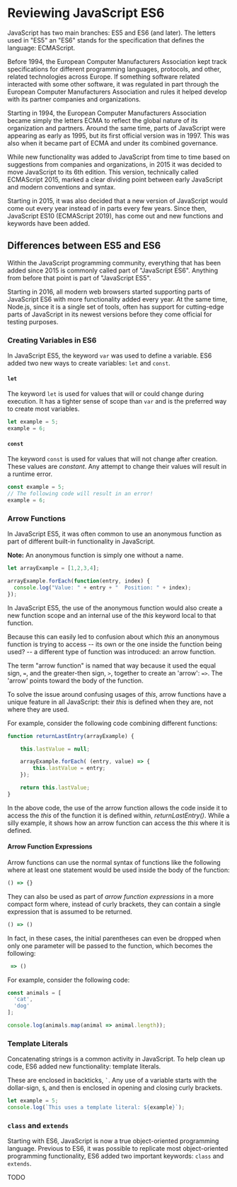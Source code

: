 # Reviewing JavaScript ES6

JavaScript has two main branches: ES5 and ES6 (and later). The letters used in "ES5" an "ES6" stands for the specification that defines the language: ECMAScript.

Before 1994, the European Computer Manufacturers Association kept track specifications for different programming languages, protocols, and other, related technologies across Europe. If something software related interacted with some other software, it was regulated in part through the European Computer Manufacturers Association and rules it helped develop with its partner companies and organizations.

Starting in 1994, the European Computer Manufacturers Association became simply the letters ECMA to reflect the global nature of its organization and partners. Around the same time, parts of JavaScript were appearing as early as 1995, but its first official version was in 1997. This was also when it became part of ECMA and under its combined governance.

While new functionality was added to JavaScript from time to time based on suggestions from companies and organizations, in 2015 it was decided to move JavaScript to its 6th edition. This version, technically called ECMAScript 2015, marked a clear dividing point between early JavaScript and modern conventions and syntax.

Starting in 2015, it was also decided that a new version of JavaScript would come out every year instead of in parts every few years. Since then, JavaScript ES10 (ECMAScript 2019), has come out and new functions and keywords have been added.

## Differences between ES5 and ES6

Within the JavaScript programming community, everything that has been added since 2015 is commonly called part of "JavaScript ES6". Anything from before that point is part of "JavaScript ES5".

Starting in 2016, all modern web browsers started supporting parts of JavaScript ES6 with more functionality added every year. At the same time, Node.js, since it is a single set of tools, often has support for cutting-edge parts of JavaScript in its newest versions before they come official for testing purposes.

### Creating Variables in ES6

In JavaScript ES5, the keyword `var` was used to define a variable. ES6 added two new ways to create variables: `let` and `const`.

#### `let`

The keyword `let` is used for values that will or could change during execution. It has a tighter sense of scope than `var` and is the preferred way to create most variables.

```javascript
let example = 5;
example = 6;
```

#### `const`

The keyword `const` is used for values that will not change after creation. These values are *constant*. Any attempt to change their values will result in a runtime error.

```javascript
const example = 5;
// The following code will result in an error!
example = 6;
```

### Arrow Functions

In JavaScript ES5, it was often common to use an anonymous function as part of different built-in functionality in JavaScript.

**Note:** An anonymous function is simply one without a name.

```javascript
let arrayExample = [1,2,3,4];

arrayExample.forEach(function(entry, index) {
  console.log("Value: " + entry + "  Position: " + index);
});
```

In JavaScript ES5, the use of the anonymous function would also create a new function scope and an internal use of the *this* keyword local to that function.

Because this can easily led to confusion about which *this* an anonymous function is trying to access -- its own or the one inside the function being used? -- a different type of function was introduced: an arrow function.

The term "arrow function" is named that way because it used the equal sign, `=`, and the greater-then sign, `>`, together to create an 'arrow': `=>`. The 'arrow' points toward the body of the function.

To solve the issue around confusing usages of *this*, arrow functions have a unique feature in all JavaScript: their *this* is defined when they are, not where they are used.

For example, consider the following code combining different functions:

```javascript
function returnLastEntry(arrayExample) {

    this.lastValue = null;

    arrayExample.forEach( (entry, value) => {
        this.lastValue = entry;
    });

    return this.lastValue;
}
```

In the above code, the use of the arrow function allows the code inside it to access the *this* of the function it is defined within, *returnLastEntry()*. While a silly example, it shows how an arrow function can access the *this* where it is defined.

#### Arrow Function Expressions

Arrow functions can use the normal syntax of functions like the following where at least one statement would be used inside the body of the function:

```javascript
() => {}
```

They can also be used as part of *arrow function expressions* in a more compact form where, instead of curly brackets, they can contain a single expression that is assumed to be returned.

```javascript
() => ()
```

In fact, in these cases, the initial parentheses can even be dropped when only one parameter will be passed to the function, which becomes the following:

```javascript
 => ()
```

For example, consider the following code:

```javascript
const animals = [
  'cat',
  'dog'
];

console.log(animals.map(animal => animal.length));
```

### Template Literals

Concatenating strings is a common activity in JavaScript. To help clean up code, ES6 added new functionality: template literals.

These are enclosed in backticks, `` ` ``. Any use of a variable starts with the dollar-sign, `$`, and then is enclosed in opening and closing curly brackets.

```javascript
let example = 5;
console.log(`This uses a template literal: ${example}`);
```

### `class` and `extends`

Starting with ES6, JavaScript is now a true object-oriented programming language. Previous to ES6, it was possible to replicate most object-oriented programming functionality, ES6 added two important keywords: `class` and `extends`.

TODO
